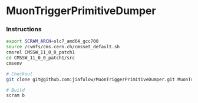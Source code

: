 # MuonTriggerPrimitiveDumper

### Instructions

``` bash
export SCRAM_ARCH=slc7_amd64_gcc700
source /cvmfs/cms.cern.ch/cmsset_default.sh
cmsrel CMSSW_11_0_0_patch1
cd CMSSW_11_0_0_patch1/src
cmsenv

# Checkout
git clone git@github.com:jiafulow/MuonTriggerPrimitiveDumper.git MuonTriggerPrimitiveDumper/MuonTriggerPrimitiveDumper

# Build
scram b
```
